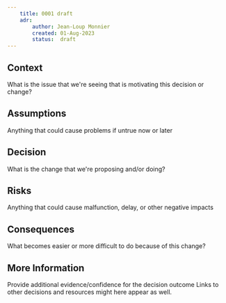 ```yaml
---
    title: 0001 draft
    adr:
        author: Jean-Loup Monnier
        created: 01-Aug-2023
        status:  draft
---
```


## Context

What is the issue that we're seeing that is motivating this decision or change?

## Assumptions
Anything that could cause problems if untrue now or later

## Decision

What is the change that we're proposing and/or doing?

## Risks
Anything that could cause malfunction, delay, or other negative impacts

## Consequences

What becomes easier or more difficult to do because of this change?


## More Information
Provide additional evidence/confidence for the decision outcome
Links to other decisions and resources might here appear as well.
